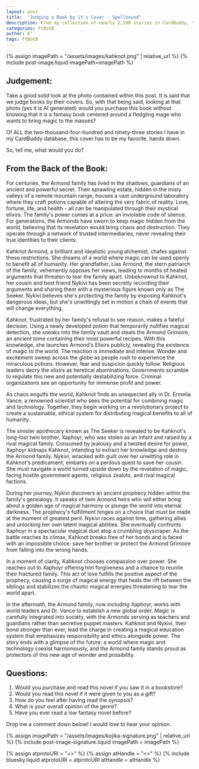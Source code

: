 ```yaml
---
layout: post
title:  "Judging a Book by it's Cover - Spellbound"
description: From my collection of nearly 2,500 stories in CardBuddy, this cover art for my fantasy novel about a fledgling mage holds a special place as my absolute favorite. It introduces readers to the world of the Armond family, where ancient magical secrets and modern ambitions collide through the story of Kahknot, a young alchemist determined to democratize magic. While the cover purposefully doesn't reveal all these elements at first glance, I'm curious whether it would intrigue readers enough to pick up the book without knowing the full premise - especially since we all tend to judge books by their covers.
categories: FtBotB
author: K°
tags: FtBotB
---
```

<div>
{% assign imagePath = "/assets/images/kahknot.png" | relative_url %}
{% include post-image.liquid imagePath=imagePath %}
</div>

## Judgement:
Take a good solid look at the photo contained within this post. It is said that we judge books by their covers. So, with that being said, looking at that photo (yes it is AI generated) would you purchase this book without knowing that it is a fantasy book centered around a fledgling mage who wants to bring magic to the masses?

Of ALL the two-thousand-four-hundred and ninety-three stories I have in my CardBuddy database, this cover has to be my favorite, hands down.

So, tell me, what would you do?

From the Back of the Book:
---
For centuries, the Armond family has lived in the shadows, guardians of an ancient and powerful secret. Their sprawling estate, hidden in the misty valleys of a remote mountain range, houses a vast underground laboratory where they craft potions capable of altering the very fabric of reality. Love, fortune, life, and health - all can be manipulated through their mystical elixirs. The family's power comes at a price: an inviolable code of silence. For generations, the Armonds have sworn to keep magic hidden from the world, believing that its revelation would bring chaos and destruction. They operate through a network of trusted intermediaries, never revealing their true identities to their clients.  

Kahknot Armond, a brilliant and idealistic young alchemist, chafes against these restrictions. She dreams of a world where magic can be used openly to benefit all of humanity. Her grandfather, Lias Armond, the stern patriarch of the family, vehemently opposes her views, leading to months of heated arguments that threaten to tear the family apart. Unbeknownst to Kahknot, her cousin and best friend Nykivi has been secretly recording their arguments and sharing them with a mysterious figure known only as The Seeker. Nykivi believes she's protecting the family by exposing Kahknot's dangerous ideas, but she's unwittingly set in motion a chain of events that will change everything.  

Kahknot, frustrated by her family's refusal to see reason, makes a fateful decision. Using a newly developed potion that temporarily nullifies magical detection, she sneaks into the family vault and steals the Armond Grimoire, an ancient tome containing their most powerful recipes. With this knowledge, she launches Armond's Elixirs publicly, revealing the existence of magic to the world. The reaction is immediate and intense. Wonder and excitement sweep across the globe as people rush to experience the miraculous potions. However, fear and suspicion quickly follow. Religious leaders decry the elixirs as heretical abominations. Governments scramble to regulate this new and potentially destabilizing force. Criminal organizations see an opportunity for immense profit and power.  

As chaos engulfs the world, Kahknot finds an unexpected ally in Dr. Ermelia Vance, a renowned scientist who sees the potential for combining magic and technology. Together, they begin working on a revolutionary project to create a sustainable, ethical system for distributing magical benefits to all of humanity.  

The sinister apothecary known as The Seeker is revealed to be Kahknot's long-lost twin brother, Xaphoyr, who was stolen as an infant and raised by a rival magical family. Consumed by jealousy and a twisted desire for power, Xaphoyr kidnaps Kahknot, intending to extract her knowledge and destroy the Armond family. Nykivi, wracked with guilt over her unwitting role in Kahknot's predicament, embarks on a perilous quest to save her cousin. She must navigate a world turned upside down by the revelation of magic, facing hostile government agents, religious zealots, and rival magical factions.  

During her journey, Nykivi discovers an ancient prophecy hidden within the family's genealogy. It speaks of twin Armond heirs who will either bring about a golden age of magical harmony or plunge the world into eternal darkness. The prophecy's fulfillment hinges on a choice that must be made at the moment of greatest peril. Nykivi races against time, gathering allies and unlocking her own latent magical abilities. She eventually confronts Xaphoyr in a spectacular magical duel atop a crumbling skyscraper. As the battle reaches its climax, Kahknot breaks free of her bonds and is faced with an impossible choice: save her brother or protect the Armond Grimoire from falling into the wrong hands.  

In a moment of clarity, Kahknot chooses compassion over power. She reaches out to Xaphoyr offering him forgiveness and a chance to reunite their fractured family. This act of love fulfills the positive aspect of the prophecy, causing a surge of magical energy that heals the rift between the siblings and stabilizes the chaotic magical energies threatening to tear the world apart.  

In the aftermath, the Armond family, now including Xaphoyr, works with world leaders and Dr. Vance to establish a new global order. Magic is carefully integrated into society, with the Armonds serving as teachers and guardians rather than secretive puppet masters. Kahknot and Nykivi, their bond stronger than ever, lead the charge in creating a magical education system that emphasizes responsibility and ethics alongside power. The story ends with a glimpse of the future: a world where magic and technology coexist harmoniously, and the Armond family stands proud as protectors of this new age of wonder and possibility.  

## Questions:
1. Would you purchase and read this novel if you saw it in a bookstore?
2. Would you read this novel if it were given to you as a gift?
3. How do you feel after having read the synopsis?
4. What is your overall opinion of the genre?
5. Have you ever read a low fantasy novel before?

Drop me a comment down below! I would love to hear your opinion.

<!-- signature -->
{% assign imagePath = "/assets/images/kojika-signature.png" | relative_url %}
{% include post-image-signature.liquid imagePath = imagePath %}

<!-- comments -->
{% assign atprotoURI = "<<atprotoURI>>" %}
{% assign atHandle = "<<atHandle>>" %}
{% include bluesky.liquid atprotoURI = atprotoURI atHandle = atHandle %}